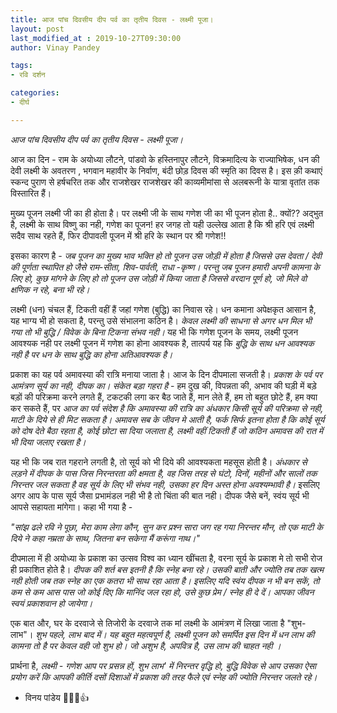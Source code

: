 ```yaml
---
title: आज पांच दिवसीय दीप पर्व का तृतीय दिवस - लक्ष्मी पूजा।
layout: post
last_modified_at : 2019-10-27T09:30:00
author: Vinay Pandey

tags:
- रवि दर्शन

categories:
- दीर्घ

---
```


*आज पांच दिवसीय दीप पर्व का तृतीय दिवस - लक्ष्मी पूजा।*

आज का दिन - राम के अयोध्या लौटने, पांडवो के हस्तिनापुर लौटने, विक्रमादित्य के राज्याभिषेक, धन की देवी लक्ष्मी के अवतरण , भगवान महावीर के निर्वाण, बंदी छोड़ दिवस की स्मृति का दिवस है। इस क़ी कथाएं स्कन्द पुराण से हर्षचरित तक और राजशेखर राजशेखर की काव्यमीमांसा से अलबरूनी के यात्रा वृतांत तक विस्तारित हैं। 

मुख्य पूजन लक्ष्मी जी का ही होता है। पर लक्ष्मी जी के साथ गणेश जी का भी पूजन होता है.. क्यों?? 
अद्भुत है, लक्ष्मी के साथ विष्णु का नही, गणेश का पूजन! हर जगह तो यही उल्लेख आता है कि श्री हरि एवं लक्ष्मी सदैव साथ रहते हैं, फिर दीपावली पूजन में श्री हरि के स्थान पर श्री गणेश!!

 इसका कारण है - *जब पूजन का मुख्य भाव भक्ति हो तो पूजन उस जोड़ी में होता है जिससे उस देवता / देवी की पूर्णता स्थापित हो  जैसे राम-सीता, शिव-पार्वती, राधा -कृष्ण। परन्तु जब पूजन हमारी अपनी कामना के लिए हो, कुछ मांगने के लिए हो तो पूजन उस जोड़ी में किया जाता है जिससे वरदान पूर्ण हो, जो मिले वो क्षणिक न रहे, बना भी रहे।*

लक्ष्मी (धन) चंचल हैं, टिकती वहीं हैं जहां गणेश (बुद्धि) का निवास रहे। धन कमाना अपेक्षकृत आसान है, यह भाग्य भी हो सकता है, परन्तु उसे संभालना कठिन है। *केवल लक्ष्मी की साधना से अगर धन मिल भी गया तो भी बुद्धि / विवेक के बिना टिकना संभव नही।* यह भी कि गणेश पूजन के समय, लक्ष्मी पूजन आवश्यक नही पर लक्ष्मी पूजन में गणेश का होना आवश्यक है, तात्पर्य यह कि *बुद्धि के साथ धन आवश्यक नही है पर धन के साथ बुद्धि का होना अतिआवश्यक है।* 

प्रकाश का यह पर्व अमावस्या की रात्रि मनाया जाता है। आज के दिन दीपमाला सजती है। *प्रकाश के पर्व पर आमंत्रण सूर्य का नही, दीपक का। संकेत बड़ा गहरा है* - हम दुख की, विपन्नता की, अभाव की घड़ी में बड़े बड़ों की परिक्रमा करने लगते हैं, टकटकी लगा कर बैठ जाते हैं, मान लेते हैं, हम तो बहुत छोटे हैं, हम क्या कर सकते हैं, पर *आज का पर्व संदेश है कि अमावस्या की रात्रि का अंधकार किसी सूर्य की परिक्रमा से नही, माटी के दिये से ही मिट सकता है। अमावस सब के जीवन मे आती है, फर्क सिर्फ इतना होता है कि कोई सूर्य को दोष देते बैठा रहता है, कोई छोटा सा दिया जलाता है, लक्ष्मी वहीं टिकती हैं जो कठिन अमावस की रात में भी दिया जलाए रखता है।*

 यह भी कि जब रात गहराने लगती है, तो सूर्य को भी दिये की आवश्यकता महसूस होती है। *अंधकार से लड़ने में दीपक के पास जिस निरन्तरता की क्षमता है, वह जिस तरह से घंटो, दिनों, महीनों और सालों तक निरन्तर जल सकता है वह सूर्य के लिए भी संभव नही, उसका हर दिन अस्त होना अवश्यम्भावी है।* इसलिए अगर आप के पास सूर्य जैसा प्रभामंडल नही भी है तो चिंता की बात नही। दीपक जैसे बनें, स्वंय सूर्य भी आपसे सहायता मांगेगा। कहा भी गया है - 

_"सांझ ढले रवि ने पूछा,_
_मेरा काम लेगा कौन,_
_सुन कर प्रश्न सारा जग_ 
_रह गया निरन्तर मौन,_
_तो एक माटी के दिये ने_ 
_कहा नम्रता के साथ,_ 
_जितना बन सकेगा_
_मैं करूंगा नाथ।"_

दीपमाला में ही अयोध्या के प्रकाश का उत्सव विश्व का ध्यान खींचता है, वरना सूर्य के प्रकाश मे तो सभी रोज ही प्रकाशित होते है। *दीपक की शर्त बस इतनी है कि स्नेह बना रहे। उसकी बाती और ज्योति तब तक खत्म नही होती जब तक स्नेह का एक कतरा भी साथ रहा आता है। इसलिए यदि स्वंय दीपक न भी बन सकें, तो कम से कम आस पास जो कोई दिए कि मानिंद जल रहा हो, उसे कुछ प्रेम / स्नेह ही दे दें। आपका जीवन स्वयं प्रकाशवान हो जायेगा।*

एक बात और, घर के दरवाजे से तिजोरी के दरवाजे तक मां लक्ष्मी के आमंत्रण में लिखा जाता है "शुभ-लाभ"। *शुभ पहले, लाभ बाद में। यह बहुत महत्वपूर्ण है, लक्ष्मी पूजन को समर्पित इस दिन में धन लाभ की कामना तो है पर केवल वही जो शुभ हो।  जो अशुभ है, अपवित्र है, उस लाभ की चाहत नही ।*

प्रार्थना है, 
*लक्ष्मी - गणेश आप पर प्रसन्न हों, शुभ लाभ' में निरन्तर वृद्धि हो,  बुद्धि विवेक से आप उसका ऐसा प्रयोग करें कि आपकी कीर्ति दसों दिशाओं में प्रकाश की तरह फैले एवं स्नेह की ज्योति निरन्तर जलते रहे।*

- विनय पांडेय
🙏🌷🌷👍
